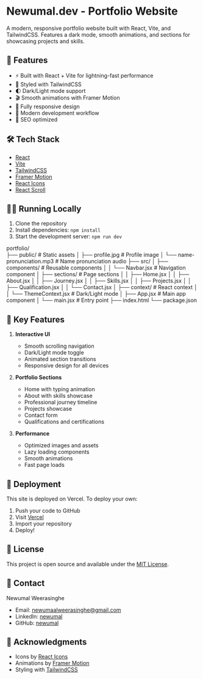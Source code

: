 # Newumal.dev - Portfolio Website

A modern, responsive portfolio website built with React, Vite, and TailwindCSS. Features a dark mode, smooth animations, and sections for showcasing projects and skills.

## 🚀 Features

- ⚡️ Built with React + Vite for lightning-fast performance
- 🎨 Styled with TailwindCSS
- 🌓 Dark/Light mode support
- 🎬 Smooth animations with Framer Motion
- 📱 Fully responsive design
- 🔧 Modern development workflow
- 🎯 SEO optimized

## 🛠️ Tech Stack

- [React](https://reactjs.org/)
- [Vite](https://vitejs.dev/)
- [TailwindCSS](https://tailwindcss.com/)
- [Framer Motion](https://www.framer.com/motion/)
- [React Icons](https://react-icons.github.io/react-icons/)
- [React Scroll](https://www.npmjs.com/package/react-scroll)

## 🏃‍♂️ Running Locally

1. Clone the repository
2. Install dependencies: `npm install`
3. Start the development server: `npm run dev`

portfolio/  
├── public/ # Static assets
│ ├── profile.jpg # Profile image
│ └── name-pronunciation.mp3 # Name pronunciation audio
├── src/
│ ├── components/ # Reusable components
│ │ └── Navbar.jsx # Navigation component
│ ├── sections/ # Page sections
│ │ ├── Home.jsx
│ │ ├── About.jsx
│ │ ├── Journey.jsx
│ │ ├── Skills.jsx
│ │ ├── Projects.jsx
│ │ ├── Qualification.jsx
│ │ └── Contact.jsx
│ ├── context/ # React context
│ │ └── ThemeContext.jsx # Dark/Light mode
│ ├── App.jsx # Main app component
│ └── main.jsx # Entry point
├── index.html
└── package.json

## 🎨 Key Features

1. **Interactive UI**
   - Smooth scrolling navigation
   - Dark/Light mode toggle
   - Animated section transitions
   - Responsive design for all devices

2. **Portfolio Sections**
   - Home with typing animation
   - About with skills showcase
   - Professional journey timeline
   - Projects showcase
   - Contact form
   - Qualifications and certifications

3. **Performance**
   - Optimized images and assets
   - Lazy loading components
   - Smooth animations
   - Fast page loads

## 🚀 Deployment

This site is deployed on Vercel. To deploy your own:

1. Push your code to GitHub
2. Visit [Vercel](https://vercel.com)
3. Import your repository
4. Deploy!

## 📝 License

This project is open source and available under the [MIT License](LICENSE).

## 🤝 Contact
Newumal Weerasinghe
- Email: [newumaalweerasinghe@gmail.com](mailto:newumaalweerasinghe@gmail.com)
- LinkedIn: [newumal](https://www.linkedin.com/in/newumal/)
- GitHub: [newumal](https://github.com/newumal)

## 🙏 Acknowledgments

- Icons by [React Icons](https://react-icons.github.io/react-icons/)
- Animations by [Framer Motion](https://www.framer.com/motion/)
- Styling with [TailwindCSS](https://tailwindcss.com/)